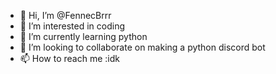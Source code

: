 - 👋 Hi, I’m @FennecBrrr
- 👀 I’m interested in coding
- 🌱 I’m currently learning python
- 💞️ I’m looking to collaborate on making a python discord bot
- 📫 How to reach me :idk

<!---
FennecBrrr/FennecBrrr is a ✨ special ✨ repository because its `README.md` (this file) appears on your GitHub profile.
You can click the Preview link to take a look at your changes.
--->
